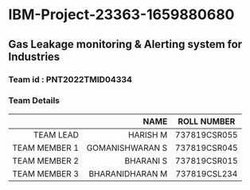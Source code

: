 # IBM-Project-23363-1659880680
## Gas Leakage monitoring & Alerting system for Industries
### Team id : PNT2022TMID04334
### Team Details
|               |NAME             | ROLL NUMBER    |   
|--------------:|----------------:|:--------------:|
|TEAM LEAD      |HARISH M         |  737819CSR055  |   
|TEAM MEMBER 1  |GOMANISHWARAN S  |  737819CSR045  |   
|TEAM MEMBER 2  |BHARANI S        |  737819CSR015  |
|TEAM MEMBER 3  |BHARANIDHARAN M  |  737819CSL234  |